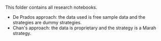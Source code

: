 This folder contains all research notebooks. 

- De Prados approach: the data used is free sample data and the strategies are dummy strategies. 
- Chan's approach: the data is proprietary and the strategy is a Marah strategy. 


